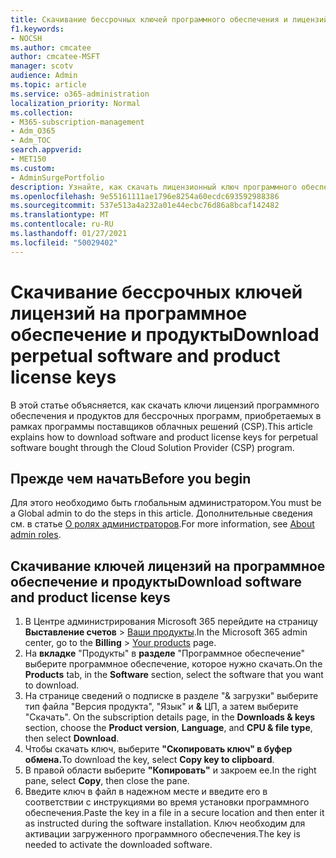 ```yaml
---
title: Скачивание бессрочных ключей программного обеспечения и лицензий на продукты, приобретаемых в рамках программы поставщиков облачных решений (CSP)
f1.keywords:
- NOCSH
ms.author: cmcatee
author: cmcatee-MSFT
manager: scotv
audience: Admin
ms.topic: article
ms.service: o365-administration
localization_priority: Normal
ms.collection:
- M365-subscription-management
- Adm_O365
- Adm_TOC
search.appverid:
- MET150
ms.custom:
- AdminSurgePortfolio
description: Узнайте, как скачать лицензионный ключ программного обеспечения и продукта для бессрочных программ, приобретаемых в рамках программы поставщиков облачных решений (CSP).
ms.openlocfilehash: 9e55161111ae1796e8254a60ecdc693592988386
ms.sourcegitcommit: 537e513a4a232a01e44ecbc76d86a8bcaf142482
ms.translationtype: MT
ms.contentlocale: ru-RU
ms.lasthandoff: 01/27/2021
ms.locfileid: "50029402"
---
```

# <a name="download-perpetual-software-and-product-license-keys"></a><span data-ttu-id="6d211-103">Скачивание бессрочных ключей лицензий на программное обеспечение и продукты</span><span class="sxs-lookup"><span data-stu-id="6d211-103">Download perpetual software and product license keys</span></span>

<span data-ttu-id="6d211-104">В этой статье объясняется, как скачать ключи лицензий программного обеспечения и продуктов для бессрочных программ, приобретаемых в рамках программы поставщиков облачных решений (CSP).</span><span class="sxs-lookup"><span data-stu-id="6d211-104">This article explains how to download software and product license keys for perpetual software bought through the Cloud Solution Provider (CSP) program.</span></span>

## <a name="before-you-begin"></a><span data-ttu-id="6d211-105">Прежде чем начать</span><span class="sxs-lookup"><span data-stu-id="6d211-105">Before you begin</span></span>

<span data-ttu-id="6d211-106">Для этого необходимо быть глобальным администратором.</span><span class="sxs-lookup"><span data-stu-id="6d211-106">You must be a Global admin to do the steps in this article.</span></span> <span data-ttu-id="6d211-107">Дополнительные сведения см. в статье [О ролях администраторов](../add-users/about-admin-roles.md).</span><span class="sxs-lookup"><span data-stu-id="6d211-107">For more information, see [About admin roles](../add-users/about-admin-roles.md).</span></span>

## <a name="download-software-and-product-license-keys"></a><span data-ttu-id="6d211-108">Скачивание ключей лицензий на программное обеспечение и продукты</span><span class="sxs-lookup"><span data-stu-id="6d211-108">Download software and product license keys</span></span>

1. <span data-ttu-id="6d211-109">В Центре администрирования Microsoft 365 перейдите на страницу **Выставление счетов** > <a href="https://go.microsoft.com/fwlink/p/?linkid=842054" target="_blank">Ваши продукты</a>.</span><span class="sxs-lookup"><span data-stu-id="6d211-109">In the Microsoft 365 admin center, go to the **Billing** > <a href="https://go.microsoft.com/fwlink/p/?linkid=842054" target="_blank">Your products</a> page.</span></span>
2. <span data-ttu-id="6d211-110">На **вкладке** "Продукты" в **разделе** "Программное обеспечение" выберите программное обеспечение, которое нужно скачать.</span><span class="sxs-lookup"><span data-stu-id="6d211-110">On the **Products** tab, in the **Software** section, select the software that you want to download.</span></span>
3. <span data-ttu-id="6d211-111">На странице сведений о  подписке в разделе "& загрузки" выберите тип файла "Версия продукта", "Язык" и **&** ЦП, а затем выберите "Скачать". </span><span class="sxs-lookup"><span data-stu-id="6d211-111">On the subscription details page, in the **Downloads & keys** section, choose the **Product version**, **Language**, and **CPU & file type**, then select **Download**.</span></span>
4. <span data-ttu-id="6d211-112">Чтобы скачать ключ, выберите **"Скопировать ключ" в буфер обмена.**</span><span class="sxs-lookup"><span data-stu-id="6d211-112">To download the key, select **Copy key to clipboard**.</span></span>
5. <span data-ttu-id="6d211-113">В правой области выберите **"Копировать"** и закроем ее.</span><span class="sxs-lookup"><span data-stu-id="6d211-113">In the right pane, select **Copy**, then close the pane.</span></span>
6. <span data-ttu-id="6d211-114">Введите ключ в файл в надежном месте и введите его в соответствии с инструкциями во время установки программного обеспечения.</span><span class="sxs-lookup"><span data-stu-id="6d211-114">Paste the key in a file in a secure location and then enter it as instructed during the software installation.</span></span> <span data-ttu-id="6d211-115">Ключ необходим для активации загруженного программного обеспечения.</span><span class="sxs-lookup"><span data-stu-id="6d211-115">The key is needed to activate the downloaded software.</span></span>
